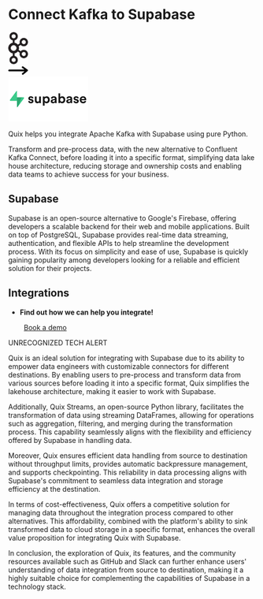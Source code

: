 # Connect Kafka to Supabase

<div class="connect-images cards blog-grid-card" markdown>
<div>
<img src="../images/kafka_logo.png" width="40px" />
</div>
<div>
<img src="../images/arrow.svg" width="40px" />
</div>
<div>
<img src="./images/supabase_1.jpg" />
</div>
</div>

Quix helps you integrate Apache Kafka with Supabase using pure Python.

Transform and pre-process data, with the new alternative to Confluent Kafka Connect, before loading it into a specific format, simplifying data lake house architecture, reducing storage and ownership costs and enabling data teams to achieve success for your business.

## Supabase

Supabase is an open-source alternative to Google's Firebase, offering developers a scalable backend for their web and mobile applications. Built on top of PostgreSQL, Supabase provides real-time data streaming, authentication, and flexible APIs to help streamline the development process. With its focus on simplicity and ease of use, Supabase is quickly gaining popularity among developers looking for a reliable and efficient solution for their projects.

## Integrations

<div class="grid cards" markdown>

- __Find out how we can help you integrate!__

    <a class="md-button md-button--primary" href="https://share.hsforms.com/1iW0TmZzKQMChk0lxd_tGiw4yjw2?__hstc=175542013.2303933fbd746c0ac86d9ccbe9bc9100.1728383268831.1729603416735.1729620918855.31&__hssc=175542013.1.1729620918855&__hsfp=2132701734" target="_blank" style="margin:.5rem;">Book a demo</a>

</div>


UNRECOGNIZED TECH ALERT

Quix is an ideal solution for integrating with Supabase due to its ability to empower data engineers with customizable connectors for different destinations. By enabling users to pre-process and transform data from various sources before loading it into a specific format, Quix simplifies the lakehouse architecture, making it easier to work with Supabase.

Additionally, Quix Streams, an open-source Python library, facilitates the transformation of data using streaming DataFrames, allowing for operations such as aggregation, filtering, and merging during the transformation process. This capability seamlessly aligns with the flexibility and efficiency offered by Supabase in handling data.

Moreover, Quix ensures efficient data handling from source to destination without throughput limits, provides automatic backpressure management, and supports checkpointing. This reliability in data processing aligns with Supabase's commitment to seamless data integration and storage efficiency at the destination.

In terms of cost-effectiveness, Quix offers a competitive solution for managing data throughout the integration process compared to other alternatives. This affordability, combined with the platform's ability to sink transformed data to cloud storage in a specific format, enhances the overall value proposition for integrating Quix with Supabase.

In conclusion, the exploration of Quix, its features, and the community resources available such as GitHub and Slack can further enhance users' understanding of data integration from source to destination, making it a highly suitable choice for complementing the capabilities of Supabase in a technology stack.

